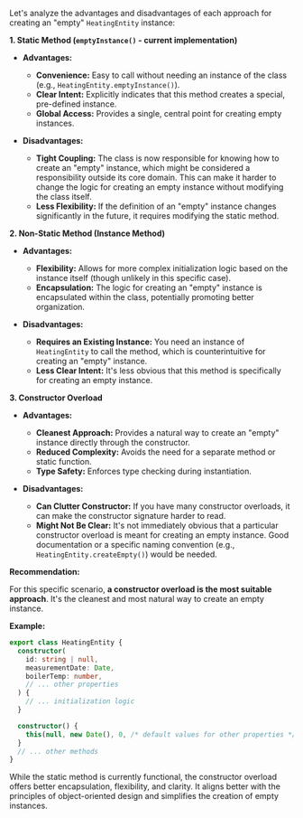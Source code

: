 Let's analyze the advantages and disadvantages of each approach for creating an "empty" `HeatingEntity` instance:

**1. Static Method (`emptyInstance()` - current implementation)**

* **Advantages:**
    * **Convenience:** Easy to call without needing an instance of the class (e.g., `HeatingEntity.emptyInstance()`).
    * **Clear Intent:** Explicitly indicates that this method creates a special, pre-defined instance.
    * **Global Access:** Provides a single, central point for creating empty instances.

* **Disadvantages:**
    * **Tight Coupling:** The class is now responsible for knowing how to create an "empty" instance, which might be considered a responsibility outside its core domain. This can make it harder to change the logic for creating an empty instance without modifying the class itself.
    * **Less Flexibility:**  If the definition of an "empty" instance changes significantly in the future, it requires modifying the static method.

**2. Non-Static Method (Instance Method)**

* **Advantages:**
    * **Flexibility:**  Allows for more complex initialization logic based on the instance itself (though unlikely in this specific case).
    * **Encapsulation:**  The logic for creating an "empty" instance is encapsulated within the class, potentially promoting better organization.

* **Disadvantages:**
    * **Requires an Existing Instance:** You need an instance of `HeatingEntity` to call the method, which is counterintuitive for creating an "empty" instance.
    * **Less Clear Intent:** It's less obvious that this method is specifically for creating an empty instance.

**3. Constructor Overload**

* **Advantages:**
    * **Cleanest Approach:**  Provides a natural way to create an "empty" instance directly through the constructor.
    * **Reduced Complexity:** Avoids the need for a separate method or static function.
    * **Type Safety:** Enforces type checking during instantiation.

* **Disadvantages:**
    * **Can Clutter Constructor:** If you have many constructor overloads, it can make the constructor signature harder to read.
    * **Might Not Be Clear:** It's not immediately obvious that a particular constructor overload is meant for creating an empty instance.  Good documentation or a specific naming convention (e.g., `HeatingEntity.createEmpty()`) would be needed.

**Recommendation:**

For this specific scenario, **a constructor overload is the most suitable approach**. It's the cleanest and most natural way to create an empty instance.

**Example:**

```typescript
export class HeatingEntity {
  constructor(
    id: string | null,
    measurementDate: Date,
    boilerTemp: number,
    // ... other properties
  ) {
    // ... initialization logic
  }

  constructor() {
    this(null, new Date(), 0, /* default values for other properties */);
  }
  // ... other methods
}
```

While the static method is currently functional, the constructor overload offers better encapsulation, flexibility, and clarity.  It aligns better with the principles of object-oriented design and simplifies the creation of empty instances.